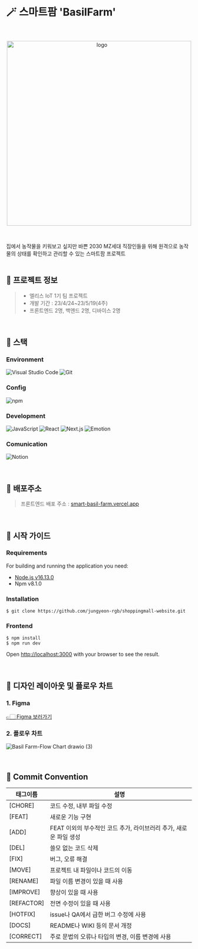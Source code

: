 # 🪄 스마트팜 'BasilFarm'
<br />
<p align="center"><img width="500" alt="logo" src="https://github.com/jungyeon-rgb/SmartBasilFarm/assets/119380048/3920979c-a231-4181-8714-c8ce03a8f5be"></p>
<br />

집에서 농작물을 키워보고 싶지만 바쁜 2030 MZ세대 직장인들을 위해 원격으로 농작물의 상태를 확인하고 관리할 수 있는 스마트팜 프로젝트
<br />
<br />

## 🦖 프로젝트 정보
> - 엘리스 IoT 1기 팀 프로젝트 <br />
> - 개발 기간 : 23/4/24~23/5/19(4주) <br />
> - 프론트엔드 2명, 백엔드 2명, 디바이스 2명 <br />

<br />

## 🦖 스택
### Environment

![Visual Studio Code](https://img.shields.io/badge/Visual%20Studio%20Code-007ACC?style=for-the-badge&logo=Visual%20Studio%20Code&logoColor=white)
![Git](https://img.shields.io/badge/Git-F05032?style=for-the-badge&logo=Git&logoColor=white)

### Config

![npm](https://img.shields.io/badge/npm-CB3837?style=for-the-badge&logo=npm&logoColor=white)   

### Development

![JavaScript](https://img.shields.io/badge/JavaScript-F7DF1E?style=for-the-badge&logo=Javascript&logoColor=white)
![React](https://img.shields.io/badge/React-20232A?style=for-the-badge&logo=react&logoColor=61DAFB)
![Next.js](https://img.shields.io/badge/Next.js-000000?style=for-the-badge&logo=Next.js&logoColor=white)
![Emotion](https://img.shields.io/badge/Emotion-DB7093?style=for-the-badge&logo=Emotion&logoColor=white)

### Comunication

![Notion](https://img.shields.io/badge/Notion-000000?style=for-the-badge&logo=Notion&logoColor=white)

<br />

## 🦖 배포주소
> 프론트엔드 배포 주소 : [smart-basil-farm.vercel.app](smart-basil-farm.vercel.app) <br />
<br />

## 🦖 시작 가이드

### Requirements

For building and running the application you need:

- [Node.js v16.13.0](https://nodejs.org/en/blog/release/v16.13.0)
- Npm v8.1.0

### Installation

```
$ git clone https://github.com/jungyeon-rgb/shoppingmall-website.git
```

### Frontend

```
$ npm install
$ npm run dev
```

Open [http://localhost:3000](http://localhost:3000) with your browser to see the result.

<br />

## 🦖 디자인 레이아웃 및 플로우 차트

### 1. Figma

[👉🏻 Figma 보러가기](https://www.figma.com/embed?embed_host=notion&url=https%3A%2F%2Fwww.figma.com%2Ffile%2Fvpc6cgxrzFIsNXW8DFwlZs%2FIoT-%ED%94%84%EB%A1%9C%EC%A0%9D%ED%8A%B8%3Fnode-id%3D0%3A1%26t%3D1BicK3MmUEdjRGTV-1)

### 2. 플로우 차트

![Basil Farm-Flow Chart drawio (3)](https://github.com/jungyeon-rgb/SmartBasilFarm/assets/119380048/d78d1f48-aa50-4070-81c8-b48c51b0a630)


<br />

## 🦖 Commit Convention

| 태그이름   | 설명                                                              |
| ---------- | ----------------------------------------------------------------- |
| [CHORE]    | 코드 수정, 내부 파일 수정                                         |
| [FEAT]     | 새로운 기능 구현                                                  |
| [ADD]      | FEAT 이외의 부수적인 코드 추가, 라이브러리 추가, 새로운 파일 생성 |
| [DEL]      | 쓸모 없는 코드 삭제                                               |
| [FIX]      | 버그, 오류 해결                                                   |
| [MOVE]     | 프로젝트 내 파일이나 코드의 이동                                  |
| [RENAME]   | 파일 이름 변경이 있을 때 사용                                     |
| [IMPROVE]  | 향상이 있을 때 사용                                               |
| [REFACTOR] | 전면 수정이 있을 때 사용                                          |
| [HOTFIX]   | issue나 QA에서 급한 버그 수정에 사용                              |
| [DOCS]     | README나 WIKI 등의 문서 개정                                      |
| [CORRECT]  | 주로 문법의 오류나 타입의 변경, 이름 변경에 사용                  |
